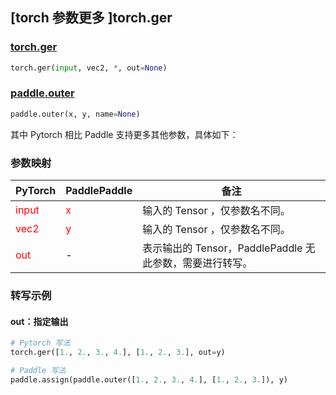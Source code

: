 ## [torch 参数更多 ]torch.ger

### [torch.ger](https://pytorch.org/docs/stable/generated/torch.ger.html?highlight=ger#torch.ger)

```python
torch.ger(input, vec2, *, out=None)
```

### [paddle.outer](https://www.paddlepaddle.org.cn/documentation/docs/zh/api/paddle/outer_cn.html)

```python
paddle.outer(x, y, name=None)
```

其中 Pytorch 相比 Paddle 支持更多其他参数，具体如下：

### 参数映射
| PyTorch       | PaddlePaddle | 备注                                                   |
| ------------- | ------------ | ------------------------------------------------------ |
| <font color='red'> input </font>         | <font color='red'> x </font>            | 输入的 Tensor ，仅参数名不同。                                     |
| <font color='red'> vec2 </font>         | <font color='red'> y </font>            | 输入的 Tensor ，仅参数名不同。                                     |
| <font color='red'> out </font>           | -                                       | 表示输出的 Tensor，PaddlePaddle 无此参数，需要进行转写。              |


### 转写示例

#### out：指定输出
```python
# Pytorch 写法
torch.ger([1., 2., 3., 4.], [1., 2., 3.], out=y)

# Paddle 写法
paddle.assign(paddle.outer([1., 2., 3., 4.], [1., 2., 3.]), y)
```
